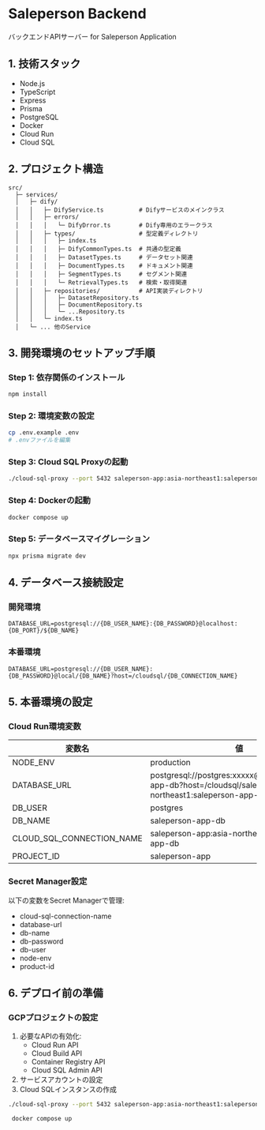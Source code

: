 # Saleperson Backend

バックエンドAPIサーバー for Saleperson Application

## 1. 技術スタック
- Node.js
- TypeScript
- Express
- Prisma
- PostgreSQL
- Docker
- Cloud Run
- Cloud SQL

## 2. プロジェクト構造
```
src/
  ├─ services/
  │   ├─ dify/
  │   │   ├─ DifyService.ts          # Difyサービスのメインクラス
  │   │   ├─ errors/
  │   │   │   └─ DifyDrror.ts        # Dify専用のエラークラス
  │   │   ├─ types/                  # 型定義ディレクトリ
  │   │   │   ├─ index.ts
  │   │   │   ├─ DifyCommonTypes.ts  # 共通の型定義
  │   │   │   ├─ DatasetTypes.ts     # データセット関連
  │   │   │   ├─ DocumentTypes.ts    # ドキュメント関連
  │   │   │   ├─ SegmentTypes.ts     # セグメント関連
  │   │   │   └─ RetrievalTypes.ts   # 検索・取得関連
  │   │   ├─ repositories/           # API実装ディレクトリ
  │   │   │   ├─ DatasetRepository.ts
  │   │   │   ├─ DocumentRepository.ts
  │   │   │   └─ ...Repository.ts
  │   │   └─ index.ts
  │   └─ ... 他のService
```

## 3. 開発環境のセットアップ手順

### Step 1: 依存関係のインストール
```bash
npm install
```

### Step 2: 環境変数の設定
```bash
cp .env.example .env
# .envファイルを編集
```

### Step 3: Cloud SQL Proxyの起動
```bash
./cloud-sql-proxy --port 5432 saleperson-app:asia-northeast1:saleperson-app-db
```

### Step 4: Dockerの起動
```bash
docker compose up
```

### Step 5: データベースマイグレーション
```bash
npx prisma migrate dev
```

## 4. データベース接続設定

### 開発環境
```
DATABASE_URL=postgresql://{DB_USER_NAME}:{DB_PASSWORD}@localhost:{DB_PORT}/${DB_NAME}
```

### 本番環境
```
DATABASE_URL=postgresql://{DB_USER_NAME}:{DB_PASSWORD}@local/{DB_NAME}?host=/cloudsql/{DB_CONNECTION_NAME}
```

## 5. 本番環境の設定

### Cloud Run環境変数
| 変数名 | 値 |
|--------|-----|
| NODE_ENV | production |
| DATABASE_URL | postgresql://postgres:xxxxx@local/saleperson-app-db?host=/cloudsql/saleperson-app:asia-northeast1:saleperson-app-db |
| DB_USER | postgres |
| DB_NAME | saleperson-app-db |
| CLOUD_SQL_CONNECTION_NAME | saleperson-app:asia-northeast1:saleperson-app-db |
| PROJECT_ID | saleperson-app |

### Secret Manager設定
以下の変数をSecret Managerで管理:
- cloud-sql-connection-name
- database-url
- db-name
- db-password
- db-user
- node-env
- product-id

## 6. デプロイ前の準備

### GCPプロジェクトの設定
1. 必要なAPIの有効化:
   - Cloud Run API
   - Cloud Build API
   - Container Registry API
   - Cloud SQL Admin API
2. サービスアカウントの設定
3. Cloud SQLインスタンスの作成


```bash
./cloud-sql-proxy --port 5432 saleperson-app:asia-northeast1:saleperson-app-db

 docker compose up
```


